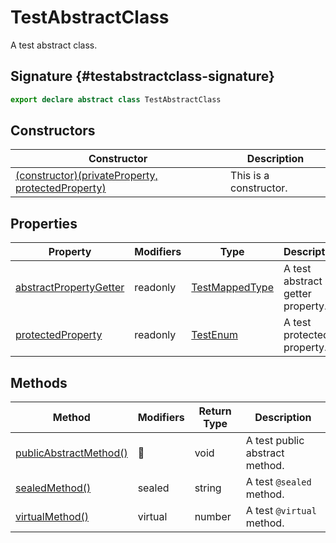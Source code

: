 # TestAbstractClass

A test abstract class.

## Signature {#testabstractclass-signature}

```typescript
export declare abstract class TestAbstractClass 
```

## Constructors

|  Constructor | Description |
|  --- | --- |
|  [(constructor)(privateProperty, protectedProperty)](docs/simple-suite-test/testabstractclass-_constructor_-constructor) | This is a constructor. |

## Properties

|  Property | Modifiers | Type | Description |
|  --- | --- | --- | --- |
|  [abstractPropertyGetter](docs/simple-suite-test/testabstractclass-abstractpropertygetter-property) | readonly | [TestMappedType](docs/simple-suite-test/testmappedtype-typealias) | A test abstract getter property. |
|  [protectedProperty](docs/simple-suite-test/testabstractclass-protectedproperty-property) | readonly | [TestEnum](docs/simple-suite-test/testenum-enum) | A test protected property. |

## Methods

|  Method | Modifiers | Return Type | Description |
|  --- | --- | --- | --- |
|  [publicAbstractMethod()](docs/simple-suite-test/testabstractclass-publicabstractmethod-method) | 📝 | void | A test public abstract method. |
|  [sealedMethod()](docs/simple-suite-test/testabstractclass-sealedmethod-method) | sealed | string | A test <code>@sealed</code> method. |
|  [virtualMethod()](docs/simple-suite-test/testabstractclass-virtualmethod-method) | virtual | number | A test <code>@virtual</code> method. |